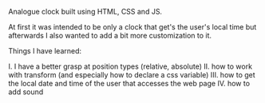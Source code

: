 Analogue clock built using HTML, CSS and JS.

At first it was intended to be only a clock that get's the user's local time but afterwards I also wanted to add a bit more customization to it.

Things I have learned: 

I. I have a better grasp at position types (relative, absolute)
II. how to work with transform (and especially how to declare a css variable)
III. how to get the local date and time of the user that accesses the web page
IV. how to add sound

